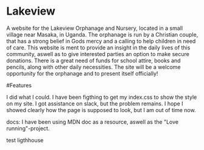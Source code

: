# Lakeview

A website for the Lakeview Orphanage and Nursery, located in a small village near Masaka, in Uganda. The orphanage is run by a Christian couple, 
that has a strong belief in Gods mercy and a calling to help children in need of care.
This website is ment to provide an insight in the daily lives of this community,
aswell as to give interested parties an option to make secure donations.
There is a great need of funds for school attire, books and pencils, along with other daily necessities.
The site will be a welcome opportunity for the orphanage and to present itself officially!

#Features


I did what I could. I have been figthing to get my index.css to show the style on my site.
I got assistance on slack, but the problem remains.
I hope I showed clearly how the page is supposed to look, but I am out of time now.

docs: I have been using MDN doc as a resource, aswell as the "Love running"-project.


test ligthhouse